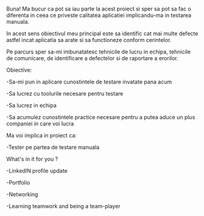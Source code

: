 Buna! Ma bucur ca pot sa iau parte la acest proiect si sper sa pot sa fac o diferenta in ceea ce priveste calitatea aplicatiei implicandu-ma in testarea manuala. 

In acest sens obiectivul meu principal este sa identific cat mai multe defecte astfel incat aplicatia sa arate si sa functioneze conform cerintelor. 

Pe parcurs sper sa-mi imbunatatesc tehnicile de lucru in echipa, tehnicile de comunicare, de identificare a defectelor si de raportare a erorilor. 

Obiective:

-Sa-mi pun in aplicare cunostintele de testare invatate pana acum

-Sa lucrez cu toolurile necesare pentru testare

-Sa lucrez in echipa

-Sa acumulez cunostintele practice necesare pentru a putea aduce un plus companiei in care voi lucra

Ma voi implica in proiect ca:

-Tester pe partea de testare manuala
 
What's in it for you ?

-LinkedIN profile update

-Portfolio

-Networking

-Learning teamwork and being a team-player
